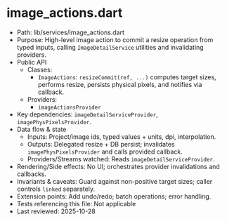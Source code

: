 # image_actions.dart

- Path: lib/services/image_actions.dart
- Purpose: High-level image action to commit a resize operation from typed inputs, calling `ImageDetailService` utilities and invalidating providers.
- Public API
  - Classes:
    - `ImageActions`: `resizeCommit(ref, ...)` computes target sizes, performs resize, persists physical pixels, and notifies via callback.
  - Providers:
    - `imageActionsProvider`
- Key dependencies: `imageDetailServiceProvider`, `imagePhysPixelsProvider`.
- Data flow & state
  - Inputs: Project/image ids, typed values + units, dpi, interpolation.
  - Outputs: Delegated resize + DB persist; invalidates `imagePhysPixelsProvider` and calls provided callback.
  - Providers/Streams watched: Reads `imageDetailServiceProvider`.
- Rendering/Side effects: No UI; orchestrates provider invalidations and callbacks.
- Invariants & caveats: Guard against non-positive target sizes; caller controls `linked` separately.
- Extension points: Add undo/redo; batch operations; error handling.
- Tests referencing this file: Not applicable
- Last reviewed: 2025-10-28
